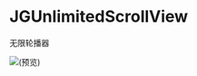 # JGUnlimitedScrollView
无限轮播器

![(预览)](https://github.com/fcgIsPioneer/iOS_Demo_Gif_manager/blob/master/网络图片加载和垂直滚动.gif)

